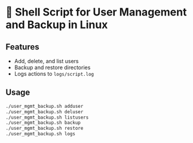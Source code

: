# 🐚 Shell Script for User Management and Backup in Linux

## Features
- Add, delete, and list users
- Backup and restore directories
- Logs actions to `logs/script.log`

## Usage
```bash
./user_mgmt_backup.sh adduser
./user_mgmt_backup.sh deluser
./user_mgmt_backup.sh listusers
./user_mgmt_backup.sh backup
./user_mgmt_backup.sh restore
./user_mgmt_backup.sh logs
